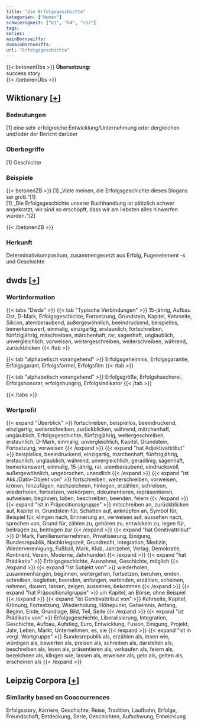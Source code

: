 ```yaml
---
title: "die Erfolgsgeschichte"
kategorien: ["Nomen"]
schwierigkeit: ["k1", "h4", "r12"]
tags:
series:
mainDornseiffs:
domainDornseiffs:
url: "Erfolgsgeschichte"
---
```


{{< betonenÜbs >}}
**Übersetzung:**  
success story  
{{< /betonenÜbs >}}

## Wiktionary [[+](https://de.wiktionary.org/wiki/Erfolgsgeschichte)]

### Bedeutungen
[1] eine sehr erfolgreiche Entwicklung/Unternehmung oder dergleichen und/oder der Bericht darüber  

### Oberbegriffe
[1] Geschichte  

### Beispiele
{{< betonenZB >}}
[1] „Viele meinen, die Erfolgsgeschichte dieses Slogans sei groß.“[1]  
[1] „Die Erfolgsgeschichte unserer Buchhandlung ist plötzlich schwer angekratzt, wir sind so erschöpft, dass wir am liebsten alles hinwerfen würden.“[2]  

{{< /betonenZB >}}
### Herkunft
Determinativkompositum, zusammengesetzt aus Erfolg, Fugenelement -s und Geschichte  



## dwds [[+](https://www.dwds.de/wb/Erfolgsgeschichte)]

### Wortinformation
{{< tabs "Dwds" >}}
{{< tab "Typische Verbindungen" >}}
15-jährig, Aufbau Ost, D-Mark, Erfolgsgeschichte, Fortsetzung, Grundstein, Kapitel, Kehrseite, Silicon, atemberaubend, außergewöhnlich, beeindruckend, beispiellos, bemerkenswert, einmalig, einzigartig, erstaunlich, fortschreiben, fünfzigjährig, mitschreiben, märchenhaft, rar, sagenhaft, unglaublich, unvergleichlich, vorweisen, weitergeschreiben, weiterschreiben, während, zurückblicken
{{< /tab >}}

{{< tab "alphabetisch vorangehend" >}}
Erfolgsgeheimnis, Erfolgsgarantie, Erfolgsgarant, Erfolgsformel, Erfolgsfilm
{{< /tab >}}

{{< tab "alphabetisch vorangehend" >}}
Erfolgsgröße, Erfolgshascherei, Erfolgshonorar, erfolgshungrig, Erfolgsindikator
{{< /tab >}}

{{< /tabs >}}

### Wortprofil
{{< expand "Überblick" >}} fortschreiben, beispiellos, beeindruckend, einzigartig, weiterschreiben, zurückblicken, während, märchenhaft, unglaublich, Erfolgsgeschichte, fünfzigjährig, weitergeschreiben, erstaunlich, D-Mark, einmalig, unvergleichlich, Kapitel, Grundstein, Fortsetzung, vorweisen {{< /expand >}}
{{< expand "hat Adjektivattribut" >}} beispiellos, beeindruckend, einzigartig, märchenhaft, fünfzigjährig, erstaunlich, unglaublich, während, unvergleichlich, geradlinig, sagenhaft, bemerkenswert, einmalig, 15-jährig, rar, atemberaubend, eindrucksvoll, außergewöhnlich, ungebrochen, unendlich {{< /expand >}}
{{< expand "ist Akk./Dativ-Objekt von" >}} fortschreiben, weiterschreiben, vorweisen, krönen, hinzufügen, nachzeichnen, hinlegen, erzählen, schreiben, wiederholen, fortsetzen, verkörpern, dokumentieren, repräsentieren, aufweisen, beginnen, loben, beschreiben, beenden, feiern {{< /expand >}}
{{< expand "ist in Präpositionalgruppe" >}} mitschreiben an, zurückblicken auf, Kapitel in, Grundstein für, Schatten auf, anknüpfen an, Symbol für, Beispiel für, klingen nach, Erinnerung an, verweisen auf, aussehen nach, sprechen von, Grund für, zählen zu, gehören zu, entwickeln zu, legen für, beitragen zu, beitragen zur {{< /expand >}}
{{< expand "hat Genitivattribut" >}} D-Mark, Familienunternehmen, Privatisierung, Einigung, Bundesrepublik, Nachkriegszeit, Grundrecht, Integration, Medizin, Wiedervereinigung, Fußball, Mark, Klub, Jahrzehnt, Verlag, Demokratie, Kontinent, Verein, Moderne, Jahrhundert {{< /expand >}}
{{< expand "hat Prädikativ" >}} Erfolgsgeschichte, Ausnahme, Geschichte, möglich {{< /expand >}}
{{< expand "ist Subjekt von" >}} wiederholen, zusammenhängen, beginnen, weitergehen, fortsetzen, beruhen, enden, schreiben, begleiten, beenden, anfangen, verbinden, erzählen, scheinen, nehmen, dauern, lassen, zeigen, aussehen, bekommen {{< /expand >}}
{{< expand "hat Präpositionalgruppe" >}} um Kapitel, an Börse, ohne Beispiel {{< /expand >}}
{{< expand "ist Genitivattribut von" >}} Kehrseite, Kapitel, Krönung, Fortsetzung, Wiederholung, Höhepunkt, Geheimnis, Anfang, Beginn, Ende, Grundlage, Bild, Teil, Seite {{< /expand >}}
{{< expand "ist Prädikativ von" >}} Erfolgsgeschichte, Liberalisierung, Integration, Geschichte, Aufbau, Aufstieg, Euro, Entwicklung, Fusion, Einigung, Projekt, Jahr, Leben, Markt, Unternehmen, es, sie {{< /expand >}}
{{< expand "ist in vergl. Wortgruppe" >}} Bundesrepublik als, erzählen als, lesen wie, würdigen als, bewerten als, preisen als, schreiben als, darstellen als, beschreiben als, lesen als, präsentieren als, verkaufen als, feiern als, bezeichnen als, klingen wie, lassen als, erweisen als, geln als, gelten als, erscheinen als {{< /expand >}}

## Leipzig Corpora [[+](https://corpora.uni-leipzig.de/en/res?word=Erfolgsgeschichte&corpusId=deu_newscrawl-public_2018)]


### Similarity based on Cooccurrences
Erfolgsstory, Karriere, Geschichte, Reise, Tradition, Laufbahn, Erfolge, Freundschaft, Entdeckung, Serie, Geschichten, Aufschwung, Entwicklung

